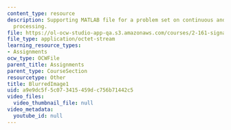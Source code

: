 ```yaml
---
content_type: resource
description: Supporting MATLAB file for a problem set on continuous and discrete signal
  processing.
file: https://ol-ocw-studio-app-qa.s3.amazonaws.com/courses/2-161-signal-processing-continuous-and-discrete-fall-2008/a9e9dc5f5c073415459dc756b71442c5_BlurredImage1.mat
file_type: application/octet-stream
learning_resource_types:
- Assignments
ocw_type: OCWFile
parent_title: Assignments
parent_type: CourseSection
resourcetype: Other
title: BlurredImage1
uid: a9e9dc5f-5c07-3415-459d-c756b71442c5
video_files:
  video_thumbnail_file: null
video_metadata:
  youtube_id: null
---
```

